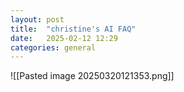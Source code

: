 ```yaml
---
layout: post
title:  "christine's AI FAQ"
date:   2025-02-12 12:29
categories: general
---
```

![[Pasted image 20250320121353.png]]